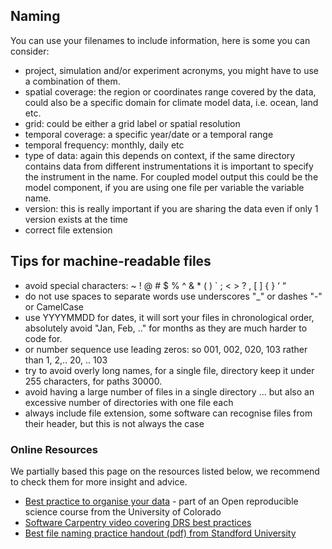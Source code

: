 ## Naming
You can use your filenames to include information, here is some you can consider:

* project, simulation and/or experiment acronyms, you might have to use a combination of them.
* spatial coverage: the region or coordinates range covered by the data, could also be a specific domain for climate model data, i.e. ocean, land etc.
* grid: could be either a grid label or spatial resolution
* temporal coverage: a specific year/date or a temporal range
* temporal frequency: monthly, daily etc
* type of data: again this depends on context, if the same directory contains data from different instrumentations it is important to specify the instrument in the name. For coupled model output this could be the model component, if you are using one file per variable the variable name.
* version: this is really important if you are sharing the data even if only 1 version exists at the time
* correct file extension

## Tips for machine-readable files
* avoid special characters: ~ ! @ # $ % ^ & * ( ) ` ; < > ? , [ ] { } ‘ “
* do not use spaces to separate words use underscores "_" or dashes "-" or CamelCase
* use YYYYMMDD for dates, it will sort your files in chronological order, absolutely avoid "Jan, Feb, .." for months as they are much harder to code for.
* or number sequence use leading zeros: so 001, 002, 020, 103  rather than 1, 2,.. 20, .. 103
* try to avoid overly long names, for a single file, directory keep it under 255 characters, for paths 30000.
* avoid having a large number of files in a single directory … but also an excessive number of directories with one file each
* always include file extension, some software can recognise files from their header, but this is not always the case

### Online Resources
We partially based this page on the resources listed below, we recommend to check them for more insight and advice.

* [Best practice to organise your data](https://www.earthdatascience.org/courses/intro-to-earth-data-science/open-reproducible-science/get-started-open-reproducible-science/best-practices-for-organizing-open-reproducible-science/) - part of an Open reproducible science course from the University of Colorado 
* [Software Carpentry video covering DRS best practices](https://youtu.be/3MEJ38BO6Mo)
* [Best file naming practice handout (pdf) from Standford University](https://stanford.box.com/shared/static/yl5a04udc7hff6a61rc0egmed8xol5yd.pdf) 
